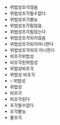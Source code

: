 - 위법성조각않음
- 위법성조각될수없다
- 위법성조각불능
- 위법성조각됨않음
- 위법성조각됨않는다
- 위법성조각되지않음
- 위법성조각되지아니한다
- 위법성조각되지 아니한다
- 비조각위법성
- 비조각된위법성
- 위법성비조각
- 위법성 비조각
- ✅위법성
- 위법성
- 비조각
- 비조각된다
- 조각될수없다
- 조각불능
- 불조각